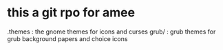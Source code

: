 # this a git rpo for amee 
.themes : the gnome themes for icons and curses
grub/ : grub themes for grub background papers and choice icons

